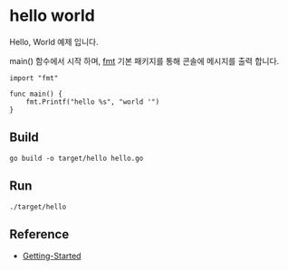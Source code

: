 # hello world
Hello, World 예제 입니다.

main() 함수에서 시작 하며, [fmt](https://golang.org/src/fmt/print.go) 기본 패키지를 통해 콘솔에 메시지를 출력 합니다.

```
import "fmt"

func main() {
	fmt.Printf("hello %s", "world '")
}
```

## Build
```
go build -o target/hello hello.go
```

## Run
```
./target/hello
```

## Reference
- [Getting-Started](https://golang.org/doc/tutorial/getting-started)